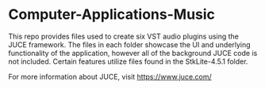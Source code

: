 # Computer-Applications-Music
This repo provides files used to create six VST audio plugins using the JUCE framework. The files in each folder showcase the UI and underlying functionality of the application, however all of the background JUCE code is not included. Certain features utilize files found in the StkLite-4.5.1 folder. 

For more information about JUCE, visit https://www.juce.com/
